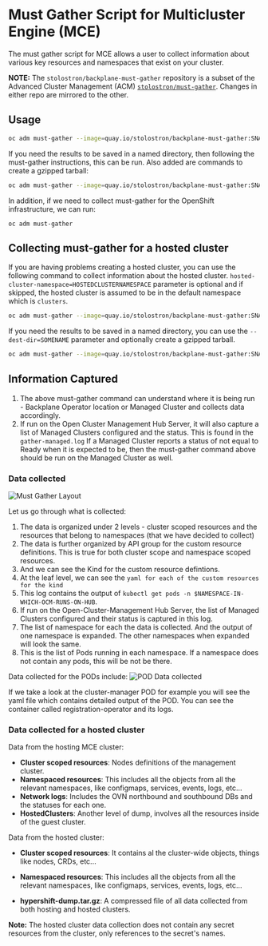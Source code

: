 # Must Gather Script for Multicluster Engine (MCE)

The must gather script for MCE allows a user to collect information about various key resources and namespaces that
exist on your cluster.

**NOTE:** The `stolostron/backplane-must-gather` repository is a subset of the Advanced Cluster Management (ACM)
[`stolostron/must-gather`](https://github.com/stolostron/must-gather). Changes in either repo are mirrored to the other.

## Usage

```sh
oc adm must-gather --image=quay.io/stolostron/backplane-must-gather:SNAPSHOTNAME
```

If you need the results to be saved in a named directory, then following the must-gather instructions, this can be run.
Also added are commands to create a gzipped tarball:

```sh
oc adm must-gather --image=quay.io/stolostron/backplane-must-gather:SNAPSHOTNAME --dest-dir=SOMENAME ; tar -cvzf SOMENAME.tgz SOMENAME
```

In addition, if we need to collect must-gather for the OpenShift infrastructure, we can run:

```
oc adm must-gather
```

## Collecting must-gather for a hosted cluster

If you are having problems creating a hosted cluster, you can use the following command to collect information about the
hosted cluster. `hosted-cluster-namespace=HOSTEDCLUSTERNAMESPACE` parameter is optional and if skipped, the hosted
cluster is assumed to be in the default namespace which is `clusters`.

```sh
oc adm must-gather --image=quay.io/stolostron/backplane-must-gather:SNAPSHOTNAME /usr/bin/gather hosted-cluster-namespace=HOSTEDCLUSTERNAMESPACE hosted-cluster-name=HOSTEDCLUSTERNAME
```

If you need the results to be saved in a named directory, you can use the `--dest-dir=SOMENAME` parameter and optionally
create a gzipped tarball.

```sh
oc adm must-gather --image=quay.io/stolostron/backplane-must-gather:SNAPSHOTNAME /usr/bin/gather hosted-cluster-namespace=HOSTEDCLUSTERNAMESPACE hosted-cluster-name=HOSTEDCLUSTERNAME --dest-dir=SOMENAME ; tar -cvzf SOMENAME.tgz SOMENAME
```

## Information Captured

1. The above must-gather command can understand where it is being run - Backplane Operator location or Managed Cluster
   and collects data accordingly.
2. If run on the Open Cluster Management Hub Server, it will also capture a list of Managed Clusters configured and the
   status. This is found in the `gather-managed.log` If a Managed Cluster reports a status of not equal to Ready when it
   is expected to be, then the must-gather command above should be run on the Managed Cluster as well.

### Data collected

![Must Gather Layout](images/must-gather-image.png)

Let us go through what is collected:

1. The data is organized under 2 levels - cluster scoped resources and the resources that belong to namespaces (that we
   have decided to collect)
2. The data is further organized by API group for the custom resource definitions. This is true for both cluster scope
   and namespace scoped resources.
3. And we can see the Kind for the custom resource defintions.
4. At the leaf level, we can see the `yaml for each of the custom resources for the kind`
5. This log contains the output of `kubectl get pods -n $NAMESPACE-IN-WHICH-OCM-RUNS-ON-HUB`.
6. If run on the Open-Cluster-Management Hub Server, the list of Managed Clusters configured and their status is
   captured in this log.
7. The list of namespace for each the data is collected. And the output of one namespace is expanded. The other
   namespaces when expanded will look the same.
8. This is the list of Pods running in each namespace. If a namespace does not contain any pods, this will be not be
   there.

Data collected for the PODs include: ![POD Data collected](images/pod-data.png)

If we take a look at the cluster-manager POD for example you will see the yaml file which contains detailed output of
the POD. You can see the container called registration-operator and its logs.

### Data collected for a hosted cluster

Data from the hosting MCE cluster:

- **Cluster scoped resources**: Nodes definitions of the management cluster.
- **Namespaced resources**: This includes all the objects from all the relevant namespaces, like configmaps, services,
  events, logs, etc...
- **Network logs**: Includes the OVN northbound and southbound DBs and the statuses for each one.
- **HostedClusters**: Another level of dump, involves all the resources inside of the guest cluster.

Data from the hosted cluster:

- **Cluster scoped resources**: It contains al the cluster-wide objects, things like nodes, CRDs, etc...
- **Namespaced resources**: This includes all the objects from all the relevant namespaces, like configmaps, services,
  events, logs, etc...

- **hypershift-dump.tar.gz**: A compressed file of all data collected from both hosting and hosted clusters.

**Note:** The hosted cluster data collection does not contain any secret resources from the cluster, only references to
the secret's names.
